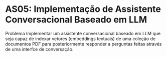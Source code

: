 # AS05: Implementação de Assistente Conversacional Baseado em LLM

Problema
Implementar um assistente conversacional baseado em LLM que seja capaz de indexar vetores (embeddings textuais) de uma coleção de documentos PDF para posteriormente responder a perguntas feitas através de uma interfce de conversação.

